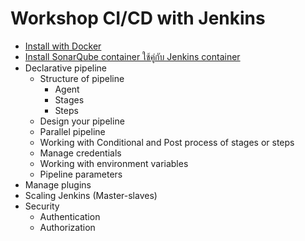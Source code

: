 # Workshop CI/CD with Jenkins
* [Install with Docker](https://github.com/warozz/jenkins-pipeline-demo/tree/main/install)
* [Install SonarQube container ใช้คู่กับ Jenkins container](https://medium.com/@d3vmobiz/install-sonarqube-container-ใช้คู่กับ-jenkins-container-e0d9602af9a6)
* Declarative pipeline
  * Structure of pipeline
    * Agent
    * Stages
    * Steps
  * Design your pipeline
  * Parallel pipeline
  * Working with Conditional and Post process of stages or steps
  * Manage credentials
  * Working with environment variables
  * Pipeline parameters
* Manage plugins
* Scaling Jenkins (Master-slaves)
* Security
  * Authentication
  * Authorization
